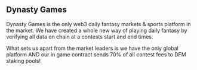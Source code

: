 ## Dynasty Games

Dynasty Games is the only web3 daily fantasy markets & sports platform in the market. We have created a whole new way of playing daily fantasy by verifying all data on chain at a contests start and end times. 

What sets us apart from the market leaders is we have the only global platform AND our in game contract sends 70% of all contest fees to DFM staking pools!

<!--

**Here are some ideas to get you started:**

🙋‍♀️ A short introduction - what is your organization all about?
🌈 Contribution guidelines - how can the community get involved?
👩‍💻 Useful resources - where can the community find your docs? Is there anything else the community should know?
🍿 Fun facts - what does your team eat for breakfast?
🧙 Remember, you can do mighty things with the power of [Markdown](https://docs.github.com/github/writing-on-github/getting-started-with-writing-and-formatting-on-github/basic-writing-and-formatting-syntax)
-->
